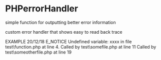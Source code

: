 # PHPerrorHandler
simple function for outputting better error information

custom error handler that shows easy to read back trace 

EXAMPLE
20/12/18 E_NOTICE Undefined variable: xxxx in file test\function.php at line 4.
Called by test\somefile.php at line 11
Called by test\someotherfile.php at line 19
